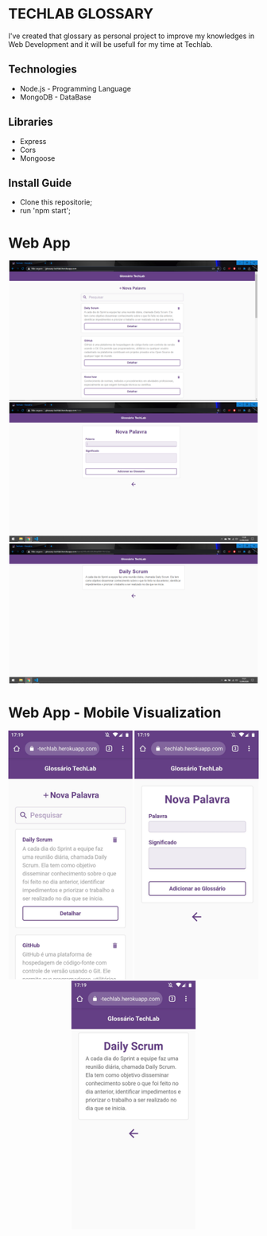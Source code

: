 # TECHLAB GLOSSARY
I've created that glossary as personal project to improve my knowledges in Web Development and it will be usefull for my time at Techlab.

## Technologies
* Node.js - Programming Language
* MongoDB - DataBase

## Libraries
* Express
* Cors
* Mongoose


## Install Guide

- Clone this repositorie;
- run 'npm start';

# Web App
<p align="center" >
  <img src="/layout/img01.PNG" width="500">
  <img src="/layout/img02.PNG" width="500">
  <img src="/layout/img03.PNG" width="500">
</p>

# Web App - Mobile Visualization
<p align="center" >
  <img src="/layout/img04.jpg" width="250">
  <img src="/layout/img05.jpg" width="250">
  <img src="/layout/img06.jpg" width="250">
</p>

